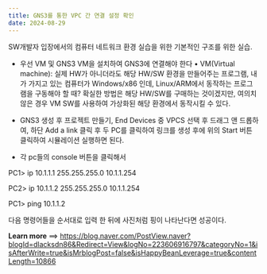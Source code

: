 ```yaml
---
title: GNS3를 통한 VPC 간 연결 설정 확인
date: 2024-08-29
---
```


SW개발자 입장에서의 컴퓨터 네트워크 환경 실습을 위한 기본적인 구조를 위한 실습.

<!--more-->

- 우선 VM 및 GNS3 VM을 설치하여 GNS3에 연결해야 한다 • VM(Virtual machine): 실제 HW가 아니더라도 해당 HW/SW 환경을 만들어주는 프로그램, 내가 가지고 있는 컴퓨터가 Windows/x86 인데, Linux/ARM에서 동작하는 프로그램을 구동해야 할 때? 확실한 방법은 해당 HW/SW를 구매하는 것이겠지만, 여의치 않은 경우 VM SW를 사용하여 가상화된 해당 환경에서 동작시킬 수 있다.

- GNS3 생성 후 프로젝트 만들기, End Devices 중 VPCS 선택 후 드래그 앤 드롭하여, 하단 Add a link 클릭 후 두 PC를 클릭하여 링크를 생성 후에 위의 Start 버튼 클릭하여 시뮬레이션 실행하면 된다.

- 각 pc들의 console 버튼을 클릭해서 

PC1> ip 10.1.1.1 255.255.255.0 10.1.1.254

PC2> ip 10.1.1.2 255.255.255.0 10.1.1.254

PC1> ping 10.1.1.2 

다음 명령어들을 순서대로 입력 한 뒤에 사진처럼 핑이 나타난다면 성공이다.


**Learn more** ==> https://blog.naver.com/PostView.naver?blogId=dlacksdn86&Redirect=View&logNo=223606916797&categoryNo=1&isAfterWrite=true&isMrblogPost=false&isHappyBeanLeverage=true&contentLength=10866